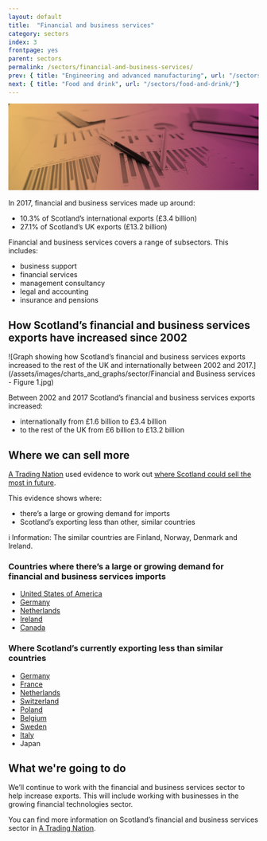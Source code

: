 ```yaml
---
layout: default
title:  "Financial and business services"
category: sectors
index: 3
frontpage: yes
parent: sectors
permalink: /sectors/financial-and-business-services/
prev: { title: "Engineering and advanced manufacturing", url: "/sectors/engineering-and-advanced-manufacturing/"}
next: { title: "Food and drink", url: "/sectors/food-and-drink/"}
---
```


![An image of paper and pens depicting the financial and business sector](/assets/images/sector_photography/financial-and-business-services.jpg)

In 2017, financial and business services made up around:

* 10.3% of Scotland’s international exports (£3.4 billion)
* 27.1% of Scotland’s UK exports (£13.2 billion)

Financial and business services covers a range of subsectors. This includes:

* business support
* financial services
* management consultancy
* legal and accounting
* insurance and pensions


## How Scotland’s financial and business services exports have increased since 2002
![Graph showing how Scotland’s financial and business services exports increased to the rest of the UK and internationally between 2002 and 2017.](/assets/images/charts_and_graphs/sector/Financial and Business services - Figure 1.jpg)


Between 2002 and 2017 Scotland’s financial and business services exports increased:

* internationally from £1.6 billion to £3.4 billion
* to the rest of the UK from £6 billion to £13.2 billion


## Where we can sell more

[A Trading Nation](https://www.gov.scot/publications/scotland-a-trading-nation/) used evidence to work out [where Scotland could sell the most in future](/where-we-could-sell-more/).

This evidence shows where:

* there’s a large or growing demand for imports
* Scotland’s exporting less than other, similar countries

<div class="ds_information-text">
<span class="ds_information-text__icon" aria-hidden="true">i</span>
<span class="ds_information-text__text">
<span class="visually-hidden  hidden">Information:</span>
The similar countries are Finland, Norway, Denmark and Ireland.
</span>
</div>

### Countries where there’s a large or growing demand for financial and business services imports

* [United States of America](/country-profiles/usa/)
* [Germany](/country-profiles/germany/)
* [Netherlands](/country-profiles/netherlands/)
* [Ireland](/country-profiles/ireland/)
* [Canada](/country-profiles/canada/)

### Where Scotland’s currently exporting less than similar countries

* [Germany](/country-profiles/germany/)
* [France](/country-profiles/france/)
* [Netherlands](/country-profiles/netherlands/)
* [Switzerland](/country-profiles/switzerland/)
* [Poland](/country-profiles/poland/)
* [Belgium](/country-profiles/belgium/)
* [Sweden](/country-profiles/sweden/)
* [Italy](/country-profiles/italy/)
* Japan


## What we're going to do

We’ll continue to work with the financial and business services sector to help increase exports. This will include working with businesses in the growing financial technologies sector.

You can find more information on Scotland’s financial and business services sector in [A Trading Nation](https://www.gov.scot/publications/scotland-a-trading-nation/).
